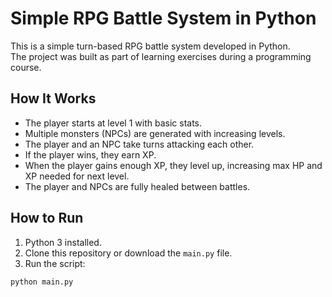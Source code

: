 # Simple RPG Battle System in Python

This is a simple turn-based RPG battle system developed in Python.  
The project was built as part of learning exercises during a programming course.

## How It Works

- The player starts at level 1 with basic stats.
- Multiple monsters (NPCs) are generated with increasing levels.
- The player and an NPC take turns attacking each other.
- If the player wins, they earn XP.
- When the player gains enough XP, they level up, increasing max HP and XP needed for next level.
- The player and NPCs are fully healed between battles.

## How to Run

1. Python 3 installed.
2. Clone this repository or download the `main.py` file.
3. Run the script:

```bash
python main.py
